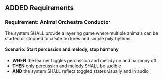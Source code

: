 ## ADDED Requirements
### Requirement: Animal Orchestra Conductor
The system SHALL provide a layering game where multiple animals can be started or stopped to create textures and simple polyrhythms.

#### Scenario: Start percussion and melody, stop harmony
- **WHEN** the learner toggles percussion and melody on and harmony off
- **THEN** only percussion and melody SHALL be audible
- **AND** the system SHALL reflect toggled states visually and in audio

